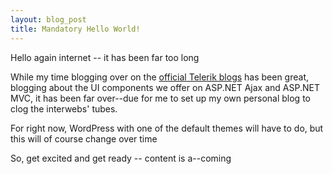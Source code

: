 ```yaml
---
layout: blog_post
title: Mandatory Hello World!
---
```

Hello again internet -- it has been far too long

While my time blogging over on the [official Telerik blogs](http://blogs.telerik.com/) has been great, blogging about the UI components we offer on ASP.NET Ajax and ASP.NET MVC, it has been far over--due for me to set up my own personal blog to clog the interwebs' tubes.

For right now, WordPress with one of the default themes will have to do, but this will of course change over time

So, get excited and get ready -- content is a--coming